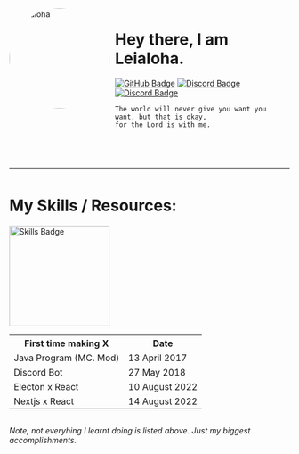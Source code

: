 <img width="180" height="180" align="left" style="float:left;margin: 0 10px 0 0;border-radius:50%;" alt="Leialoha" src="https://avatars.githubusercontent.com/u/46801087" />

# Hey there, I am Leialoha.

<div>
	<a href="https://github.com/Leialoha"><img src="https://img.shields.io/badge/-Github-000000?style=flat-square&labelColor=000000&logo=Github&logoColor=white&link=https://github.com/Leialoha" alt="GitHub Badge"/></a>
	<!-- <a href="https://twitter.com/uSebazz"><img src="https://img.shields.io/badge/-Twitter-000000?style=flat-square&labelColor=000000&logo=twitter&logoColor=white&link=https://twitter.com/izakdvlpr" alt="Twitter Badge"/></a> -->
	<a href="https://discord.com/users/899339781132124220"><img src="https://img.shields.io/badge/-Discord-000000?style=flat-square&labelColor=000000&logo=discord&logoColor=white&link=https://discord.com/users/899339781132124220" alt="Discord Badge"/></a>
	<a href="https://open.spotify.com/user/yeg9kuklzy5shgxlqmu7tde96"><img src="https://img.shields.io/badge/-Spotify-000000?style=flat-square&labelColor=000000&logo=spotify&logoColor=white&link=https://open.spotify.com/user/yeg9kuklzy5shgxlqmu7tde96" alt="Discord Badge"/></a>
	<!--  -->
</div>

```
The world will never give you want you want, but that is okay,
for the Lord is with me.
```

<div style="margin: 70px 0 0 0;"></div>

---

<div style="margin: 50px 0 0 0;"></div>

# My Skills / Resources:
<img width="180" height="180" align="left" style="float:left;margin: 0 10px 0 0;" alt="Skills Badge" src="https://skillicons.dev/icons?i=bots,electron,express,figma,github,idea,java,js,jquery,mongodb,mysql,nextjs,nodejs,react,regex,vscode&perline=4" />

<table style="overflow:visible;display:inline-block;">
	<tr>
		<th>First time making X</td>
		<th>Date</td>
	<tr>
	<tr>
		<td>Java Program (MC. Mod)</td>
		<td>13 April 2017</td>
	<tr>
	<tr>
		<td>Discord Bot</td>
		<td>27 May 2018</td>
	<tr>
	<!-- <tr>
		<td>Electon App</td>
		<td>18 August 2019</td>
	<tr> -->
	<tr>
		<td>Electon x React</td>
		<td>10 August 2022</td>
	<tr>
	<tr>
		<td>Nextjs x React</td>
		<td>14 August 2022</td>
	<tr>
</table>

*Note, not everyhing I learnt doing is listed above. Just my biggest accomplishments.*
